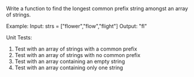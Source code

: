 Write a function to find the longest common prefix string amongst an array of strings.

Example:
Input: strs = ["flower","flow","flight"]
Output: "fl"

Unit Tests:

1. Test with an array of strings with a common prefix
2. Test with an array of strings with no common prefix
3. Test with an array containing an empty string
4. Test with an array containing only one string

